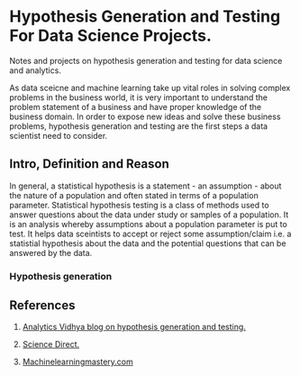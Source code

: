 # Hypothesis Generation and Testing For Data Science Projects. 

Notes and projects on hypothesis generation and testing for data science and analytics.

As data sceicne and machine learning take up vital roles in solving complex problems in the business world, it is very important to understand the problem statement of a business and have proper knowledge of the business domain. In order to expose new ideas and solve these business problems, hypothesis generation and testing are the first steps a data scientist need to consider.


##  Intro, Definition and Reason

In general, a statistical hypothesis is a statement - an assumption - about the nature of a population and often stated in terms of a population parameter. Statistical hypothesis testing is a class of methods used to answer questions about the data under study or samples of a population. It is an analysis whereby assumptions about a population parameter is put to test. It helps data sceintists to accept or reject some assumption/claim i.e. a statistial hypothesis about the data and the potential questions that can be answered by the data. 

### Hypothesis generation


## References 
1. [Analytics Vidhya blog on hypothesis generation and testing.](https://www.analyticsvidhya.com/blog/2020/09/hypothesis-generation-data-science-projects/)

2. [Science Direct.](https://www.sciencedirect.com/topics/mathematics/statistical-hypothesis#:~:text=Statistical%20hypothesis%3A%20A%20statement%20about,alternative%20to%20the%20null%20hypothesis.)

3. [Machinelearningmastery.com](https://machinelearningmastery.com/statistical-hypothesis-tests/)
